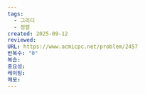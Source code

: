 ```yaml
---
tags:
  - 그리디
  - 정렬
created: 2025-09-12
reviewed:
URL: https://www.acmicpc.net/problem/2457
반복수: "0"
복습:
중요성:
레이팅:
메모:
---
```

